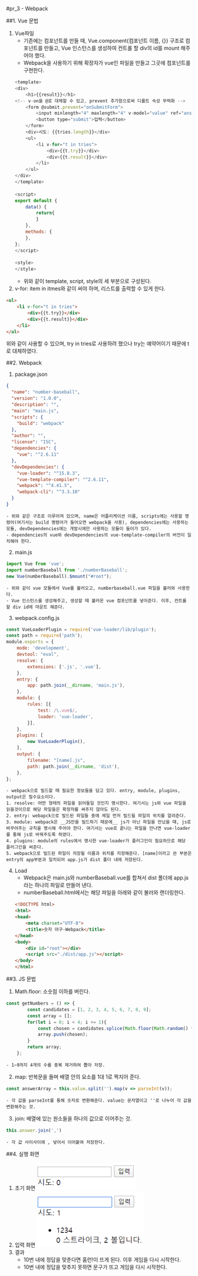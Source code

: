 #pr_3 - Webpack

##1. Vue 문법
1. Vue파일
	- 기존에는 컴포넌트를 만들 때, Vue.component{컴포넌트 이름, {}} 구조로 컴포넌트를 만들고, Vue 인스턴스를 생성하여 컨트롤 할 div의 id를 mount 해주어야 했다.
	- Webpack을 사용하기 위해 확장자가 vue인 파일을 만들고 그곳에 컴포넌트를 구현한다.
	```javascript
    <template>
    <div>
        <h1>{{result}}</h1>
	<!-- v-on을 @로 대체할 수 있고, prevent 추가함으로써 디폴트 속성 무력화 -->
        <form @submit.prevent="onSubmitForm">
            <input minlength="4" maxlength="4" v-model="value" ref="answer">
            <button type="submit">입력</button>
        </form>
        <div>시도: {{tries.length}}</div>
        <ul>
            <li v-for="t in tries">
                <div>{{t.try}}</div>
                <div>{{t.result}}</div>
            </li>
        </ul>
    </div>
	</template>
    
	<script>
    export default {
        data() {
            return{
            }
        },
        methods: {
        },
    };
	</script>
    
	<style>
	</style>
    ```
    - 위와 같이 template, script, style의 세 부분으로 구성된다.
2. v-for: item in itmes와 같이 써야 하며, 리스트를 출력할 수 있게 한다.
```html
<ul>
	<li v-for="t in tries">
		<div>{{t.try}}</div>
		<div>{{t.result}}</div>
	</li>
</ul>
```
위와 같이 사용할 수 있으며, try in tries로 사용하려 했으나 try는 예약어이기 때문에 t로 대체하였다.

##2. Webpack
1. package.json
```json
{
  "name": "number-baseball",
  "version": "1.0.0",
  "description": "",
  "main": "main.js",
  "scripts": {
    "build": "webpack"
  },
  "author": "",
  "license": "ISC",
  "dependencies": {
    "vue": "^2.6.11"
  },
  "devDependencies": {
    "vue-loader": "^15.8.3",
    "vue-template-compiler": "^2.6.11",
    "webpack": "^4.41.5",
    "webpack-cli": "^3.3.10"
  }
}
```
	- 위와 같은 구조로 이루어져 있으며, name은 어플리케이션 이름, scripts에는 사용할 명령어(여기서는 build 명령어가 들어오면 webpack을 사용), dependencies에는 사용하는 모듈, devDependencies에는 개발시에만 사용하는 모듈이 들어가 있다.
	- dependencies의 vue와 devDependencies의 vue-template-compiler의 버전이 일치해야 한다.

2. main.js
```javascript
import Vue from 'vue';
import numberBaseball from './numberBaseball';
new Vue(numberBaseball).$mount("#root");
```
	- 위와 같이 vue 모듈에서 Vue를 불러오고, numberbaseball.vue 파일을 불러와 사용한다.
	- Vue 인스턴스를 생성해주고, 생성할 때 불러온 vue 컴포넌트를 넣어준다. 이후, 컨트롤 할 div id에 마운트 해준다.

3. webpack.config.js
```javascript
const VueLoaderPlugin = require('vue-loader/lib/plugin');
const path = require('path');
module.exports = {
    mode: 'development',
    devtool: "eval",
    resolve: {
        extensions: ['.js', '.vue'],
    },
    entry: {
        app: path.join(__dirname, 'main.js'),
    },
    module: {
        rules: [{
            test: /\.vue$/,
            loader: 'vue-loader',
        }],
    },
    plugins: [
        new VueLoaderPlugin(),
    ],
    output: {
        filename: "[name].js",
        path: path.join(__dirname, 'dist'),
    },
};
```
	- webpack으로 빌드할 때 필요한 정보들을 담고 있다. entry, module, plugins, output은 필수요소이다.
	1. resolve: 어떤 형태의 파일을 읽어들일 것인지 명시한다. 여기서는 js와 vue 파일을 읽을것이므로 해당 파일들은 확장자를 써주지 않아도 된다.
	2. entry: webapck으로 빌드된 파일들 중에 제일 먼저 빌드될 파일의 위치를 알려준다.
	3. module: webpack은 __JS만을 빌드하기 때문에__ js가 아닌 파일을 만났을 때, js로 바꾸어주는 규칙을 명시해 주어야 한다. 여기서는 vue로 끝나는 파일을 만나면 vue-loader를 통해 js로 바꿔주도록 하였다.
	4. plugins: module의 rules에서 명시한 vue-loader가 플러그인이 필요하므로 해당 플러그인을 써준다.
	5. webpack으로 빌드된 파일이 저장될 이름과 위치를 지정해준다. [name]이라고 쓴 부분은 entry의 app부분과 일치되어 app.js가 dist 폴더 내에 저장된다.

4. Load
	- Webpack은 main.js와 numberBaseball.vue를 합쳐서 dist 폴더에 app.js라는 하나의 파일로 만들어 낸다.
	- numberBaseball.html에서는 해당 파일을 아래와 같이 불러와 랜더링한다.
	```html
    <!DOCTYPE html>
	<html>
    <head>
        <meta charset="UTF-8">
        <title>숫자 야구-Webpack</title>
    </head>
    <body>
        <div id="root"></div>
        <script src="./dist/app.js"></script>
    </body>
	</html>
    ```

##3. JS 문법
1. Math.floor: 소숫점 이하를 버린다.
```javascript
const getNumbers = () => {
        const candidates = [1, 2, 3, 4, 5, 6, 7, 8, 9];
        const array = [];
        for(let i = 0; i < 4; i += 1){
            const chosen = candidates.splice(Math.floor(Math.random() * (9 - i)), 1)[0];
            array.push(chosen);
        }
        return array;
    };
```
	- 1~9까지 4개의 수를 중복 제거하여 뽑아 저장.
2. map: 반복문을 돌며 배열 안의 요소를 1대 1로 짝지어 준다.
```javascript
const answerArray = this.value.split('').map(v => parseInt(v));
```
	- 각 값을 parseInt를 통해 숫자로 변환해준다. value는 문자열이고 ''로 나누어 각 값을 변환해주는 것.
3. join: 배열에 있는 원소들을 하나의 값으로 이어주는 것.
```javascript
this.answer.join(',')
```
	- 각 값 사이사이에 , 넣어서 이어붙여 저장한다.

##4. 실행 화면
1. 초기 화면
![initial](./imgs/initial.png)
2. 입력 화면
![imput](./imgs/result.png)
3. 결과
	- 10번 내에 정답을 맞춘다면 홈런!이 뜨게 된다. 이후 게임을 다시 시작한다.
	- 10번 내에 정답을 맞추지 못하면 문구가 뜨고 게임을 다시 시작한다.